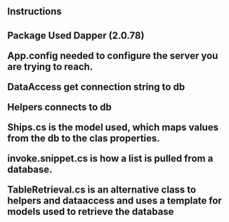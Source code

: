 <h2>Instructions<h2>
Package Used Dapper (2.0.78)<p>
App.config needed to configure the server you are trying to reach.<p>
DataAccess get connection string to db<p>
Helpers connects to db<p>
Ships.cs is the model used, which maps values from the db to the clas properties.<p>
invoke.snippet.cs is how a list is pulled from a database.<p>
TableRetrieval.cs is an alternative class to helpers and dataaccess and uses a template for models used to retrieve the database<p>
